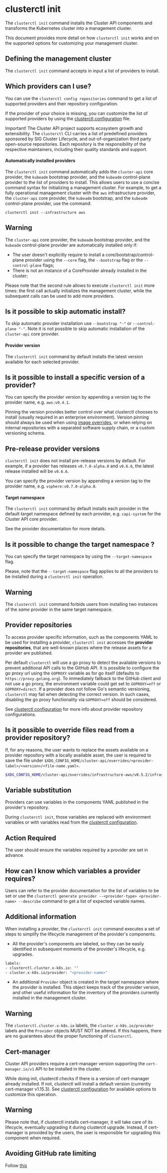 # clusterctl init

The `clusterctl init` command installs the Cluster API components and transforms the Kubernetes cluster
into a management cluster.

This document provides more detail on how `clusterctl init` works and on the supported options for customizing your
management cluster.

## Defining the management cluster

The `clusterctl init` command accepts in input a list of providers to install.

<aside class="note">

<h1> Which providers can I use? </h1>

You can use the `clusterctl config repositories` command to get a list of supported providers and their repository configuration.

If the provider of your choice is missing, you can customize the list of supported providers by using the
[clusterctl configuration](../configuration.md) file.

Important! The Cluster API project supports ecosystem growth and extensibility. The `clusterctl` CLI carries a list of
predefined providers sponsored by SIG Cluster Lifecycle, and out-of-organization third party open-source repositories.
Each repository is the responsibility of the respective maintainers, including their quality standards and support.

</aside>

#### Automatically installed providers

The `clusterctl init` command automatically adds the `cluster-api` core provider, the `kubeadm` bootstrap provider, and
the `kubeadm` control-plane provider to the list of providers to install. This allows users to use a concise command syntax for initializing a management cluster.
For example, to get a fully operational management cluster with the `aws` infrastructure provider, the `cluster-api` core provider, the `kubeadm` bootstrap, and the `kubeadm` control-plane provider, use the command:

`clusterctl init --infrastructure aws`

<aside class="note warning">

<h1> Warning </h1>

The `cluster-api` core provider, the `kubeadm` bootstrap provider, and the `kubeadm` control-plane provider are automatically installed only if:
- The user doesn't explicitly require to install a core/bootstrap/control-plane provider using the `--core` flag, the `--bootstrap` flag or the `--control-plane` flags;
- There is not an instance of a CoreProvider already installed in the cluster;

Please note that the second rule allows to execute `clusterctl init` more times: the first call actually initializes
the management cluster, while the subsequent calls can be used to add more providers.

</aside>

<aside class="note">

<h1> Is it possible to skip automatic install?</h1>

To skip automatic provider installation use  `--bootstrap "-"` or  `--control-plane "-"`.
Note it is not possible to skip automatic installation of the `cluster-api` core provider.

</aside>

#### Provider version

The `clusterctl init` command by default installs the latest version available
for each selected provider.

<aside class="note">

<h1> Is it possible to install a specific version of a provider? </h1>

You can specify the provider version by appending a version tag to the provider name, e.g. `aws:v0.4.1`.

Pinning the version provides better control over what clusterctl chooses to install
(usually required in an enterprise environment). Version pinning should always be used when using [image overrides](../configuration.md#image-overrides), or when relying on internal repositories with a separated
software supply chain, or a custom versioning schema.

</aside>

<aside class="note">

<h1> Pre-release provider versions </h1>

`clusterctl init` does not install pre-release versions by default. For
example, if a provider has releases `v0.7.0-alpha.0` and `v0.6.6`, the latest
release installed will be `v0.6.6`.

You can specify the provider version by appending a version tag to the
provider name, e.g. `vsphere:v0.7.0-alpha.0`.

</aside>

#### Target namespace

The `clusterctl init` command by default installs each provider in the default target namespace defined by each provider, e.g. `capi-system` for the Cluster API core provider.

See the provider documentation for more details.

<aside class="note">

<h1> Is it possible to change the target namespace ? </h1>

You can specify the target namespace by using the `--target-namespace` flag.

Please, note that the `--target-namespace` flag applies to all the providers to be installed during a `clusterctl init` operation.

</aside>

<aside class="note warning">

<h1>Warning</h1>

The `clusterctl init` command forbids users from installing two instances of the *same* provider in the
same target namespace.

</aside>

## Provider repositories

To access provider specific information, such as the components YAML to be used for installing a provider,
`clusterctl init` accesses the **provider repositories**, that are well-known places where the release assets for
a provider are published.

Per default `clusterctl` will use a go proxy to detect the available versions to prevent additional
API calls to the GitHub API. It is possible to configure the go proxy url using the `GOPROXY` variable as
for go itself (defaults to `https://proxy.golang.org`).
To immediately fallback to the GitHub client and not use a go proxy, the environment variable could get set to
`GOPROXY=off` or `GOPROXY=direct`.
If a provider does not follow Go's semantic versioning, `clusterctl` may fail when detecting the correct version.
In such cases, disabling the go proxy functionality via `GOPROXY=off` should be considered.

See [clusterctl configuration](../configuration.md) for more info about provider repository configurations.

<aside class="note">

<h1> Is it possible to override files read from a provider repository? </h1>

If, for any reasons, the user wants to replace the assets available on a provider repository with a locally available asset,
the user is required to save the file under `$XDG_CONFIG_HOME/cluster-api/overrides/<provider-label>/<version>/<file-name.yaml>`.

```bash
$XDG_CONFIG_HOME/cluster-api/overrides/infrastructure-aws/v0.5.2/infrastructure-components.yaml
```

</aside>

## Variable substitution
Providers can use variables in the components YAML published in the provider's repository.

During `clusterctl init`, those variables are replaced with environment variables or with variables read from the
[clusterctl configuration](../configuration.md).

<aside class="note warning">

<h1> Action Required </h1>

The user should ensure the variables required by a provider are set in advance.

</aside>

<aside class="note">

<h1> How can I know which variables a provider requires? </h1>

Users can refer to the provider documentation for the list of variables to be set or use the
`clusterctl generate provider --<provider-type> <provider-name> --describe` command to get a list of expected variable names.

</aside>

## Additional information

When installing a provider, the `clusterctl init` command executes a set of steps to simplify
the lifecycle management of the provider's components.

* All the provider's components are labeled, so they can be easily identified in
subsequent moments of the provider's lifecycle, e.g. upgrades.

 ```bash
 labels:
 - clusterctl.cluster.x-k8s.io: ""
 - cluster.x-k8s.io/provider: "<provider-name>"
 ```

* An additional `Provider` object is created in the target namespace where the provider is installed.
This object keeps track of the provider version, and other useful information
for the inventory of the providers currently installed in the management cluster.

<aside class="note warning">

<h1>Warning</h1>

The `clusterctl.cluster.x-k8s.io` labels, the `cluster.x-k8s.io/provider` labels and the `Provider` objects MUST NOT be altered.
If this happens, there are no guarantees about the proper functioning of `clusterctl`.

</aside>

## Cert-manager

Cluster API providers require a cert-manager version supporting the `cert-manager.io/v1` API to be installed in the cluster.

While doing init, clusterctl checks if there is a version of cert-manager already installed. If not, clusterctl will
install a default version (currently cert-manager v1.15.3). See [clusterctl configuration](../configuration.md) for
available options to customize this operation.

<aside class="note warning">

<h1>Warning</h1>

Please note that, if clusterctl installs cert-manager, it will take care of its lifecycle, eventually upgrading it
during clusterctl upgrade. Instead, if cert-manager is provided by the users, the user is responsible for
upgrading this component when required.

</aside>

## Avoiding GitHub rate limiting

Follow [this](../overview.md#avoiding-github-rate-limiting)
